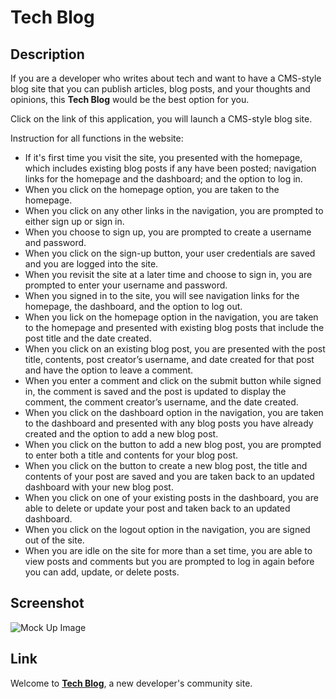 # Tech Blog
## Description
If you are a developer who writes about tech and want to have a CMS-style blog site that you can publish articles, blog posts, and your thoughts and opinions, this **Tech Blog** would be the best option for you.

Click on the link of this application, you will launch a CMS-style blog site.

Instruction for all functions in the website: 

* If it's first time you visit the site, you presented with the homepage, which includes existing blog posts if any have been posted; navigation links for the homepage and the dashboard; and the option to log in.
* When you click on the homepage option, you are taken to the homepage.
* When you click on any other links in the navigation, you are prompted to either sign up or sign in.
* When you choose to sign up, you are prompted to create a username and password.
* When you click on the sign-up button, your user credentials are saved and you are logged into the site.
* When you revisit the site at a later time and choose to sign in, you are prompted to enter your username and password.
* When you signed in to the site, you will see navigation links for the homepage, the dashboard, and the option to log out.
* When you lick on the homepage option in the navigation, you are taken to the homepage and presented with existing blog posts that include the post title and the date created.
* When you click on an existing blog post, you are presented with the post title, contents, post creator’s username, and date created for that post and have the option to leave a comment.
* When you enter a comment and click on the submit button while signed in, the comment is saved and the post is updated to display the comment, the comment creator’s username, and the date created.
* When you click on the dashboard option in the navigation, you are taken to the dashboard and presented with any blog posts you have already created and the option to add a new blog post.
* When you click on the button to add a new blog post, you are prompted to enter both a title and contents for your blog post.
* When you click on the button to create a new blog post, the title and contents of your post are saved and you are taken back to an updated dashboard with your new blog post.
* When you click on one of your existing posts in the dashboard, you are able to delete or update your post and taken back to an updated dashboard.
* When you click on the logout option in the navigation, you are signed out of the site.
* When you are idle on the site for more than a set time, you are able to view posts and comments but you are prompted to log in again before you can add, update, or delete posts.
## Screenshot
![Mock Up Image](./images/techblogdemo.gif)
## Link
Welcome to **[Tech Blog](https://tn-tech-blog-28e7ff7addba.herokuapp.com/)**, a new developer's community site.
